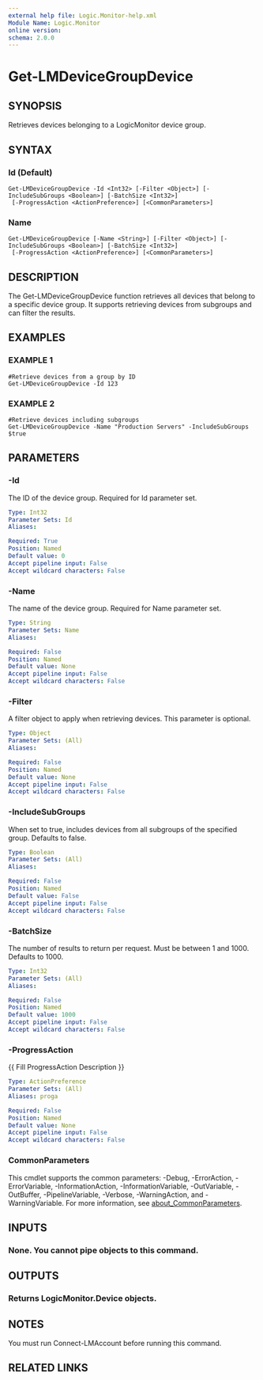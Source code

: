 ```yaml
---
external help file: Logic.Monitor-help.xml
Module Name: Logic.Monitor
online version:
schema: 2.0.0
---
```


# Get-LMDeviceGroupDevice

## SYNOPSIS
Retrieves devices belonging to a LogicMonitor device group.

## SYNTAX

### Id (Default)
```
Get-LMDeviceGroupDevice -Id <Int32> [-Filter <Object>] [-IncludeSubGroups <Boolean>] [-BatchSize <Int32>]
 [-ProgressAction <ActionPreference>] [<CommonParameters>]
```

### Name
```
Get-LMDeviceGroupDevice [-Name <String>] [-Filter <Object>] [-IncludeSubGroups <Boolean>] [-BatchSize <Int32>]
 [-ProgressAction <ActionPreference>] [<CommonParameters>]
```

## DESCRIPTION
The Get-LMDeviceGroupDevice function retrieves all devices that belong to a specific device group.
It supports retrieving devices from subgroups and can filter the results.

## EXAMPLES

### EXAMPLE 1
```
#Retrieve devices from a group by ID
Get-LMDeviceGroupDevice -Id 123
```

### EXAMPLE 2
```
#Retrieve devices including subgroups
Get-LMDeviceGroupDevice -Name "Production Servers" -IncludeSubGroups $true
```

## PARAMETERS

### -Id
The ID of the device group.
Required for Id parameter set.

```yaml
Type: Int32
Parameter Sets: Id
Aliases:

Required: True
Position: Named
Default value: 0
Accept pipeline input: False
Accept wildcard characters: False
```

### -Name
The name of the device group.
Required for Name parameter set.

```yaml
Type: String
Parameter Sets: Name
Aliases:

Required: False
Position: Named
Default value: None
Accept pipeline input: False
Accept wildcard characters: False
```

### -Filter
A filter object to apply when retrieving devices.
This parameter is optional.

```yaml
Type: Object
Parameter Sets: (All)
Aliases:

Required: False
Position: Named
Default value: None
Accept pipeline input: False
Accept wildcard characters: False
```

### -IncludeSubGroups
When set to true, includes devices from all subgroups of the specified group.
Defaults to false.

```yaml
Type: Boolean
Parameter Sets: (All)
Aliases:

Required: False
Position: Named
Default value: False
Accept pipeline input: False
Accept wildcard characters: False
```

### -BatchSize
The number of results to return per request.
Must be between 1 and 1000.
Defaults to 1000.

```yaml
Type: Int32
Parameter Sets: (All)
Aliases:

Required: False
Position: Named
Default value: 1000
Accept pipeline input: False
Accept wildcard characters: False
```

### -ProgressAction
{{ Fill ProgressAction Description }}

```yaml
Type: ActionPreference
Parameter Sets: (All)
Aliases: proga

Required: False
Position: Named
Default value: None
Accept pipeline input: False
Accept wildcard characters: False
```

### CommonParameters
This cmdlet supports the common parameters: -Debug, -ErrorAction, -ErrorVariable, -InformationAction, -InformationVariable, -OutVariable, -OutBuffer, -PipelineVariable, -Verbose, -WarningAction, and -WarningVariable. For more information, see [about_CommonParameters](http://go.microsoft.com/fwlink/?LinkID=113216).

## INPUTS

### None. You cannot pipe objects to this command.
## OUTPUTS

### Returns LogicMonitor.Device objects.
## NOTES
You must run Connect-LMAccount before running this command.

## RELATED LINKS
